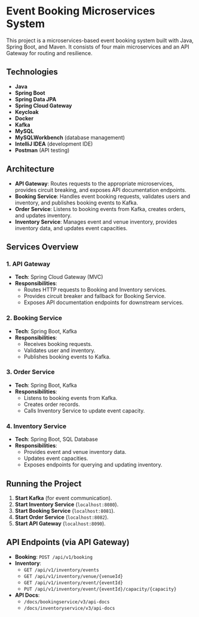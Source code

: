 # Event Booking Microservices System

This project is a microservices-based event booking system built with Java, Spring Boot, and Maven. It consists of four main microservices and an API Gateway for routing and resilience.

## Technologies

- **Java**
- **Spring Boot**
- **Spring Data JPA**
- **Spring Cloud Gateway**
- **Keycloak**
- **Docker**
- **Kafka**
- **MySQL**
- **MySQLWorkbench** (database management)
- **IntelliJ IDEA** (development IDE)
- **Postman** (API testing)

## Architecture

- **API Gateway**: Routes requests to the appropriate microservices, provides circuit breaking, and exposes API documentation endpoints.
- **Booking Service**: Handles event booking requests, validates users and inventory, and publishes booking events to Kafka.
- **Order Service**: Listens to booking events from Kafka, creates orders, and updates inventory.
- **Inventory Service**: Manages event and venue inventory, provides inventory data, and updates event capacities.

## Services Overview

### 1. API Gateway
- **Tech**: Spring Cloud Gateway (MVC)
- **Responsibilities**:
    - Routes HTTP requests to Booking and Inventory services.
    - Provides circuit breaker and fallback for Booking Service.
    - Exposes API documentation endpoints for downstream services.

### 2. Booking Service
- **Tech**: Spring Boot, Kafka
- **Responsibilities**:
    - Receives booking requests.
    - Validates user and inventory.
    - Publishes booking events to Kafka.

### 3. Order Service
- **Tech**: Spring Boot, Kafka
- **Responsibilities**:
    - Listens to booking events from Kafka.
    - Creates order records.
    - Calls Inventory Service to update event capacity.

### 4. Inventory Service
- **Tech**: Spring Boot, SQL Database
- **Responsibilities**:
    - Provides event and venue inventory data.
    - Updates event capacities.
    - Exposes endpoints for querying and updating inventory.

## Running the Project

1. **Start Kafka** (for event communication).
2. **Start Inventory Service** (`localhost:8080`).
3. **Start Booking Service** (`localhost:8081`).
4. **Start Order Service** (`localhost:8082`).
5. **Start API Gateway**  (`localhost:8090`).

## API Endpoints (via API Gateway)

- **Booking**: `POST /api/v1/booking` 
- **Inventory**:
    - `GET /api/v1/inventory/events`
    - `GET /api/v1/inventory/venue/{venueId}`
    - `GET /api/v1/inventory/event/{eventId}`
    - `PUT /api/v1/inventory/event/{eventId}/capacity/{capacity}`
- **API Docs**:
    - `/docs/bookingservice/v3/api-docs`
    - `/docs/inventoryservice/v3/api-docs`

